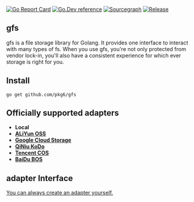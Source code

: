 [![Go Report Card](https://goreportcard.com/badge/github.com/pkg6/gfs)](https://goreportcard.com/report/github.com/pkg6/gfs)
[![Go.Dev reference](https://img.shields.io/badge/go.dev-reference-blue?logo=go&logoColor=white)](https://pkg.go.dev/github.com/pkg6/gfs?tab=doc)
[![Sourcegraph](https://sourcegraph.com/github.com/pkg6/gfs/-/badge.svg)](https://sourcegraph.com/github.com/pkg6/gfs?badge)
[![Release](https://img.shields.io/github/release/pkg6/gfs.svg?style=flat-square)](https://github.com/pkg6/gfs/releases)

## gfs
gfs is a file storage library for Golang. It provides one interface to interact with many types of fs. When you use gfs, you're not only protected from vendor lock-in, you'll also have a consistent experience for which ever storage is right for you.

## Install

~~~
go get github.com/pkg6/gfs
~~~

## Officially supported adapters

- **Local**
- **[ALiYun OSS](https://help.aliyun.com/product/31815.html)**
- **[Google Cloud Storage](https://cloud.google.com/storage/docs/introduction?hl=zh-CN)**
- **[QiNiu KoDo](https://www.qiniu.com/products/kodo)**
- **[Tencent COS](https://curl.qcloud.com/CupX5XVS)**
- **[BaiDu BOS](https://cloud.baidu.com/product/bos.html)**

## adapter Interface
[You can always create an adapter yourself.](https://github.com/pkg6/gfs/blob/main/ifs.go#L77)
